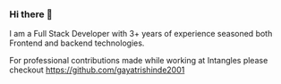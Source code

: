 ### Hi there 👋
I am a Full Stack Developer with 3+ years of experience seasoned both Frontend and backend technologies.

For professional contributions made while working at Intangles please checkout https://github.com/gayatrishinde2001 
<!--
**gayatrishinde22/gayatrishinde22** is a ✨ _special_ ✨ repository because its `README.md` (this file) appears on your GitHub profile.

Here are some ideas to get you started:

- 🔭 I’m currently working on ...
- 🌱 I’m currently learning ...
- 👯 I’m looking to collaborate on ...
- 🤔 I’m looking for help with ...
- 💬 Ask me about ...
- 📫 How to reach me: ...
- 😄 Pronouns: ...
- ⚡ Fun fact: ...
-->
